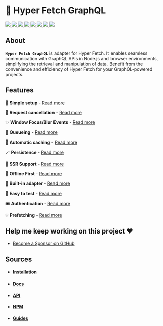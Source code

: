 # 🎡 Hyper Fetch GraphQL

<p>
  <a href="https://bettertyped.com/">
    <img src="https://custom-icon-badges.demolab.com/static/v1?label=&message=BetterTyped&color=333&logo=BT" />
  </a>
  <a href="https://github.com/BetterTyped/hyper-fetch">
    <img src="https://custom-icon-badges.demolab.com/github/stars/BetterTyped/hyper-fetch?logo=star&color=118ab2" />
  </a>
  <a href="https://github.com/BetterTyped/hyper-fetch/blob/main/License.md">
    <img src="https://custom-icon-badges.demolab.com/github/license/BetterTyped/hyper-fetch?logo=law&color=yellow" />
  </a>
  <a href="https://www.npmjs.com/package/@hyper-fetch/graphql">
    <img src="https://custom-icon-badges.demolab.com/npm/v/@hyper-fetch/graphql.svg?logo=npm&color=e76f51" />
  </a>
  <a href="https://api.codeclimate.com/v1/badges/eade9435e75ecea0c004/test_coverage">
    <img src="https://api.codeclimate.com/v1/badges/eade9435e75ecea0c004/test_coverage" />
  </a>
  <a href="https://github.com/BetterTyped/hyper-fetch">
    <img src="https://custom-icon-badges.demolab.com/badge/typescript-%23007ACC.svg?logo=typescript&logoColor=white" />
  </a>
  <a href="https://github.com/BetterTyped/hyper-fetch">
    <img src="https://custom-icon-badges.demolab.com/badge/-GraphQL-E10098?logo=graphql&logoColor=white" />
  </a>
  <a href="https://www.npmjs.com/package/@hyper-fetch/graphql">
    <img src="https://custom-icon-badges.demolab.com/bundlephobia/minzip/@hyper-fetch/graphql?color=64BC4B&logo=package" />
  </a>
</p>

## About

**`Hyper Fetch GraphQL`** is adapter for Hyper Fetch. It enables seamless communication with GraphQL APIs in Node.js and
browser environments, simplifying the retrieval and manipulation of data. Benefit from the convenience and efficiency of
Hyper Fetch for your GraphQL-powered projects.

## Features

🔮 **Simple setup** - [Read more](https://hyperfetch.bettertyped.com/docs/guides/basic/setup)

🎯 **Request cancellation** - [Read more](https://hyperfetch.bettertyped.com/docs/guides/advanced/cancellation)

✨ **Window Focus/Blur Events** -
[Read more](https://hyperfetch.bettertyped.com/docs/guides/react/core/window-focus-blur)

🚀 **Queueing** - [Read more](https://hyperfetch.bettertyped.com/docs/guides/advanced/queueing)

💎 **Automatic caching** - [Read more](https://hyperfetch.bettertyped.com/docs/documentation/core/cache)

🪄 **Persistence** - [Read more](https://hyperfetch.bettertyped.com/docs/guides/advanced/persistence)

🎊 **SSR Support** - [Read more](https://hyperfetch.bettertyped.com/docs/documentation/getting-started/environment)

🔋 **Offline First** - [Read more](https://hyperfetch.bettertyped.com/docs/guides/advanced/offline)

📡 **Built-in adapter** - [Read more](https://hyperfetch.bettertyped.com/docs/documentation/core/adapter)

🧪 **Easy to test** - [Read more](https://hyperfetch.bettertyped.com/docs/documentation/getting-started/testing)

🎟 **Authentication** - [Read more](https://hyperfetch.bettertyped.com/docs/guides/basic/authentication)

💡 **Prefetching** - [Read more](https://hyperfetch.bettertyped.com/docs/guides/advanced/prefetching)

## Help me keep working on this project ❤️

- [Become a Sponsor on GitHub](https://github.com/sponsors/prc5)

## Sources

- #### [Installation](https://hyperfetch.bettertyped.com/docs/documentation/getting-started/installation)
- #### [Docs](https://hyperfetch.bettertyped.com/)
- #### [API](https://hyperfetch.bettertyped.com/api/)
- #### [NPM](https://www.npmjs.com/package/@hyper-fetch/graphql)
- #### [Guides](https://hyperfetch.bettertyped.com/guides/Basic/Setup)
